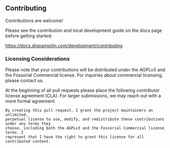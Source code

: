## Contributing

Contributions are welcome! 

Please see the contribution and local development guide on the docs page before getting started:

https://docs.digpangolin.com/development/contributing

### Licensing Considerations

Please note that your contributions will be distributed under the AGPLv3 and the Fossorial Commercial license. For inquiries about commercial licensing, please contact us.

At the beginning of all pull requests please place the following contributor license agreement (CLA). For larger submissions, we may reach out with a more formal agreement.

```
By creating this pull request, I grant the project maintainers an unlimited,
perpetual license to use, modify, and redistribute these contributions under any terms they
choose, including both the AGPLv3 and the Fossorial Commercial license terms. I
represent that I have the right to grant this license for all contributed content.
```
